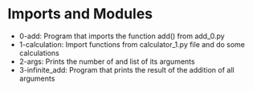 # Imports and Modules

- 0-add: Program that imports the function add() from add_0.py
- 1-calculation: Import functions from calculator_1.py file and do some calculations
- 2-args: Prints the number of and list of its arguments
- 3-infinite_add: Program that prints the result of the addition of all arguments
